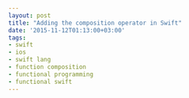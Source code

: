 ```yaml
---
layout: post
title: "Adding the composition operator in Swift"
date: '2015-11-12T01:13:00+03:00'
tags:
- swift
- ios
- swift lang
- function composition
- functional programming
- functional swift
---
```


